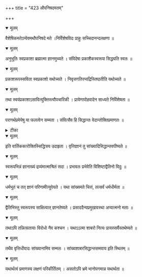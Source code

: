 +++
title = "423 औपनिषदमतम्"

+++


<details open><summary>मूलम्</summary>

वैशेषिकमतेऽप्येवमथौपनिषदे मते ।निर्विशेषविदः प्राहुः सच्चिदानन्दलक्षणा ॥
</details>



<details open><summary>मूलम्</summary>

अनुभूतिः स्वप्रकाशा ब्रह्मात्मा ज्ञानमुच्यते । संविदेषा प्रकाशैकस्वरूपा सिद्ध्यति स्वतः ॥
</details>



<details open><summary>मूलम्</summary>

प्रकाशरूपस्सविता स्वप्रकाशो यथोच्यते । निवृत्तगतिरप्यद्रिस्तिष्ठतीति यथोच्यते ॥
</details>



<details open><summary>मूलम्</summary>

तथा स्वयंप्रकाशाऽसावित्युक्तिस्त्वौपचारिकी । प्रायेणापोहवादेन साध्यते निर्विशेषता ॥
</details>



<details open><summary>मूलम्</summary>

परागर्थप्रमेयेषु या फलत्वेन सम्मता । संवित्सैव हि सिद्धान्तः वेदान्तोक्तिप्रमाणतः ॥
</details>



<details><summary>टीका</summary>

आत्मसिद्धिः.[21]
</details>



<details open><summary>मूलम्</summary>

इति वार्तिककारोक्तिस्सिद्धित्रय उदाहृता । वृत्तिज्ञानं तु सांख्यादिसिद्धान्तवपीष्यते ॥
</details>



<details open><summary>मूलम्</summary>

स्वरूपभिन्नं ज्ञानाख्यं द्रव्यंमात्माश्रितं सदा । प्रभावतः प्रभेवेति विशिष्टाद्वैतिनो विदुः ॥
</details>



<details open><summary>मूलम्</summary>

धर्मभूतं च तत् ज्ञानं परिणामीत्युपेयते । यथा सांख्यमते चित्तं, तत्सर्वं धर्मधीर्मता ॥
</details>



<details open><summary>मूलम्</summary>

द्वैतिभिस्तु स्वरूपस्य साक्षित्वात् ज्ञानतेष्यते । प्रसाददैन्यप्रमुखावस्था अप्यात्मनो मताः ॥
</details>



<details open><summary>मूलम्</summary>

तथाऽपि तन्नित्य़तायाः विरोधो नैव कश्चन । यथाऽऽत्मा शाबरो नित्यः प्रायस्सर्वैस्तथेष्यते ॥
</details>



<details open><summary>मूलम्</summary>

तथैव वृत्तिधीवादः सांख्यानामिव सम्मतः । सांख्यशाबरसिद्धान्तसमवाय इति स्थितम् ॥
</details>



<details open><summary>मूलम्</summary>

यथार्थत्वं प्रमाणस्य लक्षणं परिकीर्तितम् । असतोऽपि भ्रमे भानोपगमान्न यथार्थता ॥
</details>

